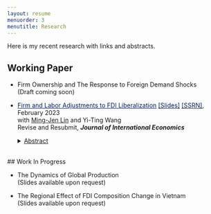 ```yaml
---
layout: resume
menuorder: 3
menutitle: Research
---
```


Here is my recent research with links and abstracts. 

## Working Paper

- Firm Ownership and The Response to Foreign Demand Shocks <br>
  (Draft coming soon)
  
- <a href="https://sungjuwu.github.io/documents/CNFDI_paper.pdf" target="_blank"><span style="color:#012169"><u>Firm and Labor Adjustments to FDI Liberalization</u></span></a> <a href="https://sungjuwu.github.io/documents/CNFDI_slides.pdf" target="_blank"><span style="color:#012169">[Slides]</span></a> <a href="https://papers.ssrn.com/sol3/papers.cfm?abstract_id=4347657" target="_blank"><span style="color:#012169">[SSRN]</span></a>, February 2023 <br> with <a href="https://economicsatntu.wixsite.com/ming-jen-lin" target="_blank">Ming-Jen Lin</a> and Yi-Ting Wang <br>
  Revise and Resubmit, <em> **Journal of International Economics** </em>
  <details><summary><ins>Abstract</ins></summary>
    <p>This paper studies how liberalizing outward foreign direct investments (FDI) affects manufacturers' engagement in global production and their domestic workers' labor market outcomes. Focusing on a liberalization policy in 2001 by the government of Taiwan that allowed 122 electronic products to be produced in China, we estimate its effect on Taiwanese electronic manufacturers and their domestic workers. Employing a matched difference-in-differences strategy, we find that the manufacturers targeted by the policy were on average 16% more likely to invest in China relative to the non-targeted ones. Correspondingly, the domestic workers initially employed by the targeted manufacturers were on average more likely to change their jobs, stay employed for fewer years, and have lower wages in subsequent years relative to those employed by the non-targeted ones. The worker-level effects of the policy exhibited substantial heterogeneity across the initial wage distribution, with the top-decile workers benefiting and the other workers losing on average.</p></details>

<br>
## Work In Progress

- The Dynamics of Global Production <br>
  (Slides available upon request)

- The Regional Effect of FDI Composition Change in Vietnam <br>
  (Slides available upon request)
